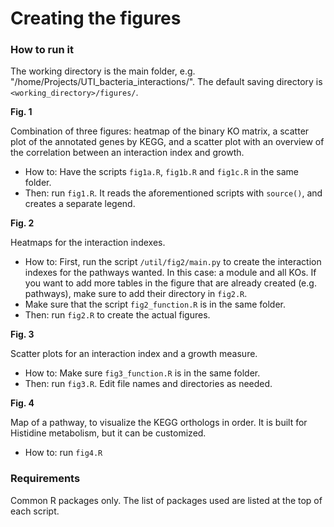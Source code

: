 # Creating the figures


### How to run it

The working directory is the main folder, e.g. "/home/Projects/UTI_bacteria_interactions/".
The default saving directory is `<working_directory>/figures/`.

__Fig. 1__

Combination of three figures: heatmap of the binary KO matrix,
a scatter plot of the annotated genes by KEGG, and
a scatter plot with an overview of the correlation between an interaction index and growth.

- How to: Have the scripts `fig1a.R`, `fig1b.R` and `fig1c.R` in the same folder.
- Then: run `fig1.R`. It reads the aforementioned scripts with `source()`, and creates a separate legend.

__Fig. 2__

Heatmaps for the interaction indexes.

- How to: First, run the script `/util/fig2/main.py` to create the interaction indexes for 
the pathways wanted. In this case: a module and all KOs. If you want to add 
more tables in the figure that are already created (e.g. pathways),
make sure to add their directory in `fig2.R`.
- Make sure that the script `fig2_function.R` is in the same folder.
- Then: run `fig2.R` to create the actual figures.

__Fig. 3__

Scatter plots for an interaction index and a growth measure.

- How to: Make sure `fig3_function.R` is in the same folder.
- Then: run `fig3.R`. Edit file names and directories as needed.

__Fig. 4__

Map of a pathway, to visualize the KEGG orthologs in order. It is built for Histidine metabolism, but it can be customized.

- How to: run `fig4.R`


### Requirements
Common R packages only. The list of packages used are listed at the top of each script.
